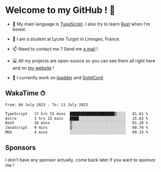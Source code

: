 # Welcome to my GitHub ! 🌃

- 🔭 My main language is [TypeScript](https://www.typescriptlang.org/). I also try to learn [Rust](https://www.rust-lang.org/) when I'm bored. 

- 🌱 I am a student at Lycée Turgot in Limoges, France.

- 📫 Need to contact me ? Send me <a href="mailto:mikkel@milescode.dev">a mail</a> !

- 💻 All my projects are open-source so you can see them all right here and on <a href="https://www.vexcited.ml">my website</a> !

- 👀 I currently work on [lpadder](https://github.com/Vexcited/lpadder) and [SolidCord](https://github.com/Vexcited/SolidCord).

## WakaTime ⏱

<!--START_SECTION:waka-->

```txt
From: 04 July 2023 - To: 11 July 2023

TypeScript   17 hrs 53 mins  ████████████████████▒░░░░   81.61 %
Astro        3 hrs 25 mins   ████░░░░░░░░░░░░░░░░░░░░░   15.63 %
Bash         16 mins         ▒░░░░░░░░░░░░░░░░░░░░░░░░   01.28 %
JavaScript   9 mins          ▒░░░░░░░░░░░░░░░░░░░░░░░░   00.70 %
MDX          4 mins          ░░░░░░░░░░░░░░░░░░░░░░░░░   00.33 %
```

<!--END_SECTION:waka-->

## Sponsors

I don't have any sponsor actually, come back later if you want to sponsor me !
